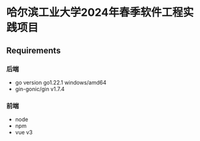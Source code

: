 # 哈尔滨工业大学2024年春季软件工程实践项目

## Requirements

### 后端
- go version go1.22.1 windows/amd64
- gin-gonic/gin v1.7.4

### 前端
- node 
- npm 
- vue v3
